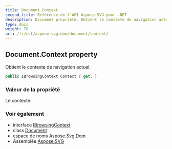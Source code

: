 ```yaml
---
title: Document.Context
second_title: Référence de l'API Aspose.SVG pour .NET
description: Document propriété. Obtient le contexte de navigation actuel.
type: docs
weight: 70
url: /fr/net/aspose.svg.dom/document/context/
---
```

## Document.Context property

Obtient le contexte de navigation actuel.

```csharp
public IBrowsingContext Context { get; }
```

### Valeur de la propriété

Le contexte.

### Voir également

* interface [IBrowsingContext](../../ibrowsingcontext/)
* class [Document](../)
* espace de noms [Aspose.Svg.Dom](../../document/)
* Assemblée [Aspose.SVG](../../../)


